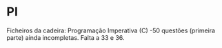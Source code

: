 # PI
Ficheiros da cadeira: Programação Imperativa (C)
-50 questões (primeira parte) ainda incompletas. Falta a 33 e 36.
